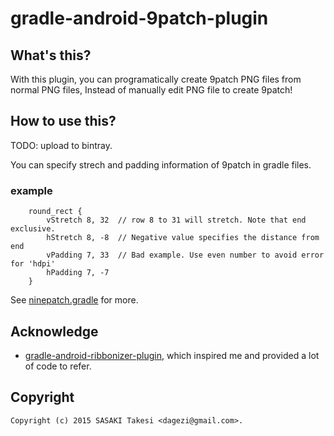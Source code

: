 # gradle-android-9patch-plugin

## What's this?
With this plugin, you can programatically create 9patch PNG files from normal PNG files, Instead of manually edit PNG file to create 9patch!

## How to use this?

TODO: upload to bintray.

You can specify strech and padding information of 9patch in gradle files.

### example
```
    round_rect {
        vStretch 8, 32  // row 8 to 31 will stretch. Note that end exclusive.
        hStretch 8, -8  // Negative value specifies the distance from end
        vPadding 7, 33  // Bad example. Use even number to avoid error for 'hdpi'
        hPadding 7, -7
    }
```

See [ninepatch.gradle](sample/ninepatch.gradle) for more.

## Acknowledge
- [gradle-android-ribbonizer-plugin](https://github.com/gfx/gradle-android-ribbonizer-plugin), which inspired me and provided a lot of code to refer. 

## Copyright
```
Copyright (c) 2015 SASAKI Takesi <dagezi@gmail.com>.
```


